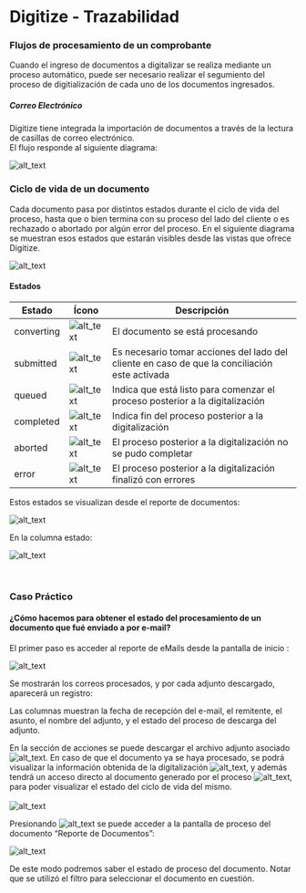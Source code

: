 
# Digitize - Trazabilidad

### Flujos de procesamiento de un comprobante

Cuando el ingreso de documentos a digitalizar se realiza mediante un proceso automático, puede ser necesario realizar el segumiento del proceso de digitialización de cada uno de los documentos ingresados.

<!-- tabs:start -->
##### **Correo Electrónico**

Digitize tiene integrada la importación de documentos a través de la lectura de casillas de correo electrónico.<br>
El flujo responde al siguiente diagrama:

![alt_text](./images/image87.png "flow")

<!-- tabs:end -->

### Ciclo de vida de un documento

Cada documento pasa por distintos estados durante el ciclo de vida del proceso, hasta que o bien termina con su proceso del lado del cliente o es rechazado o abortado por algún error del proceso. En el siguiente diagrama se muestran esos estados que estarán visibles desde las vistas que ofrece Digitize.

![alt_text](./images/image88.png "flow_status")

#### Estados

| Estado | Ícono | Descripción |
| -------- | ------- |-------------|
| converting | ![alt_text](./images/image46.png "converting") | El documento se está procesando |
| submitted | ![alt_text](./images/submitted.png "submitted") | Es necesario tomar acciones del lado del cliente en caso de que la conciliación este activada |
| queued | ![alt_text](./images/queued.png "qeued") | Indica que está listo para comenzar el proceso posterior a la digitalización  |
| completed | ![alt_text](./images/image12.png "completed") | Indica fin del proceso posterior a la digitalización |
| aborted | ![alt_text](./images/aborted.png "aborted") | El proceso posterior a la digitalización no se pudo completar |
| error | ![alt_text](./images/image53.png " error") | El proceso posterior a la digitalización finalizó con errores |

Estos estados se visualizan desde el reporte de documentos:

![alt_text](./images/image27.png "boton_reporte_documentos")

En la columna estado:

![alt_text](./images/reporteDocumentos.png "reporte_documentos")

<br>

### Caso Práctico

#### ¿Cómo hacemos para obtener el estado del procesamiento de un documento que fué enviado a  por e-mail?

El primer paso es acceder al reporte de eMails desde la pantalla de inicio :

![alt_text](./images/home_emails.png "home_emails") 

Se mostrarán los correos procesados, y por cada adjunto descargado, aparecerá un registro: 
<br>

Las columnas muestran la fecha de recepción del e-mail, el remitente, el asunto, el nombre del adjunto, y el estado del proceso de descarga del adjunto. <br>

En la sección de acciones se puede descargar el archivo adjunto asociado ![alt_text](./images/descarga_comprobantes.png "descarga_documento"). En caso de que el documento ya se haya procesado, se podrá visualizar la información obtenida de la digitalización ![alt_text](./images/datos_comprobantes.png "datos_comprobantes"), y además tendrá un acceso directo al documento generado por el proceso ![alt_text](./images/informacion_proceso_documento.png "datos_proceso"), para poder visualizar el estado del ciclo de vida del mismo.
<br>
<br>
![alt_text](./images/reporte_emails.png "reporte_emails") 
<br>

Presionando ![alt_text](./images/informacion_proceso_documento.png "datos_proceso") se puede acceder a la pantalla de proceso del documento “Reporte de Documentos”:
<br>

![alt_text](./images/documento_filtrado.png "documento_filtrado")

De este modo podremos saber el estado de proceso del documento. Notar que se utilizó el filtro para seleccionar el documento en cuestión.

